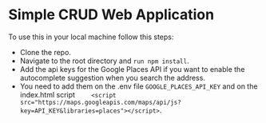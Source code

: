 # Simple CRUD Web Application 

To use this in your local machine follow this steps:

- Clone the repo.
- Navigate to the root directory and `run npm install`.
- Add the api keys for the Google Places API if you want to enable the autocomplete suggestion when you search the address.
- You need to add them on the .env file `GOOGLE_PLACES_API_KEY` and on the index.html script `    <script src="https://maps.googleapis.com/maps/api/js?key=API_KEY&libraries=places"></script>`.
